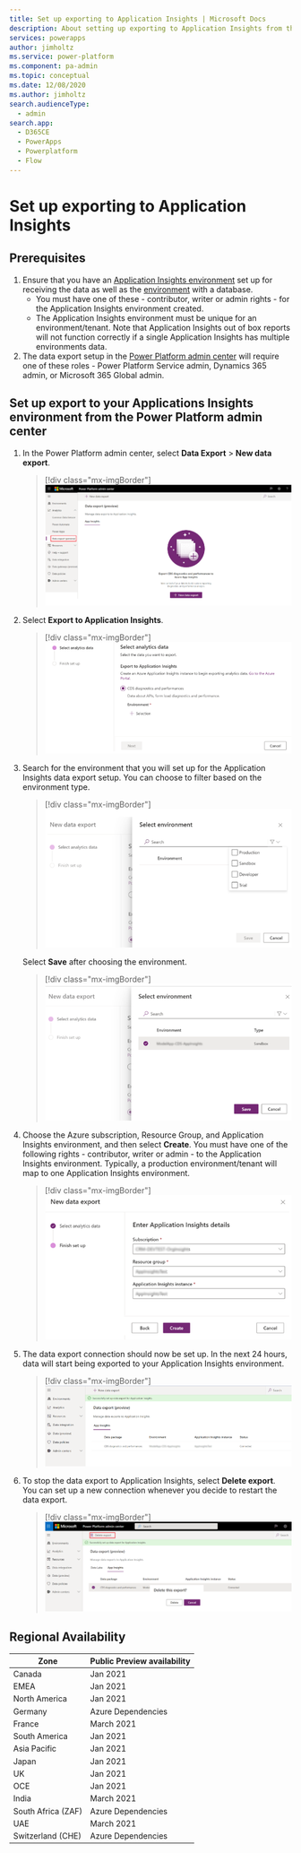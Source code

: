 ```yaml
---
title: Set up exporting to Application Insights | Microsoft Docs
description: About setting up exporting to Application Insights from the Power Platform admin center
services: powerapps
author: jimholtz
ms.service: power-platform
ms.component: pa-admin
ms.topic: conceptual
ms.date: 12/08/2020
ms.author: jimholtz
search.audienceType: 
  - admin
search.app:
  - D365CE
  - PowerApps
  - Powerplatform
  - Flow
---
```

# Set up exporting to Application Insights  

## Prerequisites

1. Ensure that you have an [Application Insights environment](https://docs.microsoft.com/azure/azure-monitor/app/create-new-resource) set up for receiving the data as well as the [environment](environments-overview.md) with a database. 
   - You must have one of these - contributor, writer or admin rights - for the Application Insights environment created.
   - The Application Insights environment must be unique for an environment/tenant. Note that Application Insights out of box reports will not function correctly if a single Application Insights has multiple environments data.
2. The data export setup in the [Power Platform admin center](https://admin.powerplatform.microsoft.com/) will require one of these roles - Power Platform Service admin, Dynamics 365 admin, or Microsoft 365 Global admin. 

## Set up export to your Applications Insights environment from the Power Platform admin center

1. In the Power Platform admin center, select **Data Export** > **New data export**.

   > [!div class="mx-imgBorder"] 
   > ![Data export](media/data-export.png "Data export")

2. Select **Export to Application Insights**. 

   > [!div class="mx-imgBorder"] 
   > ![Data export to Application Insights](media/data-export-application-insights.png "Data export to Application Insights")

3. Search for the environment that you will set up for the Application Insights data export setup. You can choose to filter based on the environment type.

   > [!div class="mx-imgBorder"] 
   > ![Select an environment type](media/data-export-application-insights-select-environment-type.png "Select an environment type")

   Select **Save** after choosing the environment.

   > [!div class="mx-imgBorder"] 
   > ![Select an environment](media/data-export-application-insights-select-environment.png "Select an environment")

4. Choose the Azure subscription, Resource Group, and Application Insights environment, and then select **Create**. You must have one of the following rights - contributor, writer or admin - to the Application Insights environment. Typically, a production environment/tenant will map to one Application Insights environment. 

   > [!div class="mx-imgBorder"] 
   > ![Data export Application Insights details](media/data-export-application-insights-details.png "Data export Application Insights details")

5. The data export connection should now be set up. In the next 24 hours, data will start being exported to your Application Insights environment.

   > [!div class="mx-imgBorder"] 
   > ![Data export success](media/data-export-application-insights-success.png "Data export success")

6. To stop the data export to Application Insights, select **Delete export**. You can set up a new connection whenever you decide to restart the data export.

   > [!div class="mx-imgBorder"] 
   > ![Delete export](media/data-export-delete.png "Delete export")

## Regional Availability 

|Zone  |Public Preview availability  |
|---------|---------|
|Canada     | Jan 2021        |
|EMEA     | Jan 2021        |
|North America     | Jan 2021        |
|Germany  | Azure Dependencies        |
|France     | March 2021        |
|South America     | Jan 2021        |
|Asia Pacific     |  Jan 2021       |
|Japan     |  Jan 2021       |
|UK     | Jan 2021        |
|OCE     | Jan 2021        |
|India     | March 2021        |
|South Africa (ZAF)     | Azure Dependencies        |
|UAE     | March 2021        |
|Switzerland (CHE)     | Azure Dependencies        |



